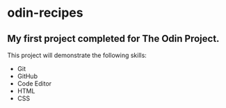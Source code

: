 # odin-recipes

## My first project completed for The Odin Project.


This project will demonstrate the following skills:

* Git
* GitHub
* Code Editor
* HTML
* CSS
